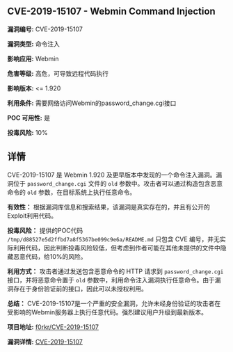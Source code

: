 ## CVE-2019-15107 - Webmin Command Injection

**漏洞编号:** CVE-2019-15107

**漏洞类型:** 命令注入

**影响应用:** Webmin

**危害等级:** 高危，可导致远程代码执行

**影响版本:** <= 1.920

**利用条件:** 需要网络访问Webmin的password_change.cgi接口

**POC 可用性:** 是

**投毒风险:** 10%

## 详情

CVE-2019-15107 是 Webmin 1.920 及更早版本中发现的一个命令注入漏洞。漏洞位于 `password_change.cgi` 文件的 `old` 参数中。攻击者可以通过构造包含恶意命令的 `old` 参数，在目标系统上执行任意命令。

**有效性：**
根据漏洞库信息和搜索结果，该漏洞是真实存在的，并且有公开的Exploit利用代码。

**投毒风险：**
提供的POC代码 `/tmp/d88527e5d2ffbd7a8f5367be099c9e6a/README.md` 只包含 CVE 编号，并无实际利用代码，因此判断投毒风险较低，但考虑到作者可能在其他未提供的文件中隐藏恶意代码，给10%的风险。

**利用方式：**
攻击者通过发送包含恶意命令的 HTTP 请求到 `password_change.cgi` 接口，并将恶意命令置于 `old` 参数中，利用命令注入漏洞执行任意命令。由于漏洞存在于身份验证前的接口，因此可以未授权利用。

**总结：**
CVE-2019-15107是一个严重的安全漏洞，允许未经身份验证的攻击者在受影响的Webmin服务器上执行任意代码。强烈建议用户升级到最新版本。

**项目地址:** [f0rkr/CVE-2019-15107](https://github.com/f0rkr/CVE-2019-15107)

**漏洞详情:** [CVE-2019-15107](https://nvd.nist.gov/vuln/detail/CVE-2019-15107)